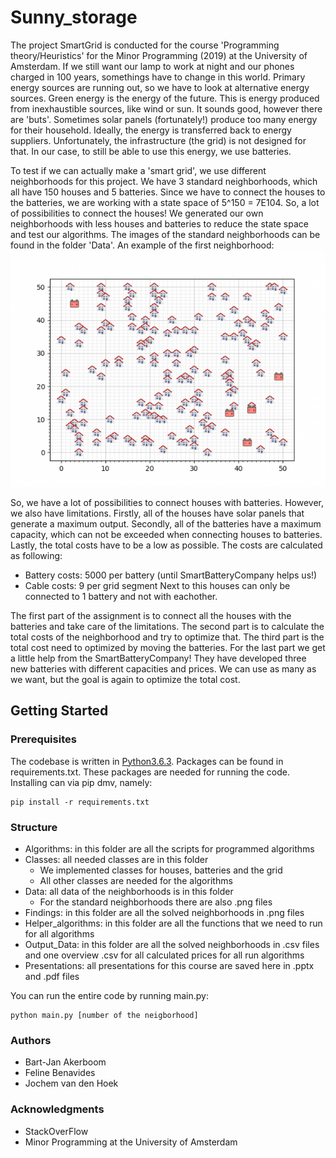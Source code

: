 # Sunny_storage

The project SmartGrid is conducted for the course 'Programming theory/Heuristics' for the Minor Programming (2019) at the University of Amsterdam.
&NewLine;
&NewLine;
If we still want our lamp to work at night and our phones charged in 100 years, somethings have to change in this world. Primary energy sources are running out, so we have to look at alternative energy sources. Green energy is the energy of the future. This is energy produced from inexhaustible sources, like wind or sun. It sounds good, however there are 'buts'. Sometimes solar panels (fortunately!) produce too many energy for their household. Ideally, the energy is transferred back to energy suppliers. Unfortunately, the infrastructure (the grid) is not designed for that. In our case, to still be able to use this energy, we use batteries.

To test if we can actually make a 'smart grid', we use different neighborhoods for this project. We have 3 standard neighborhoods, which all have 150 houses and 5 batteries. Since we have to connect the houses to the batteries, we are working with a state space of 5^150 = 7E104. So, a lot of possibilities to connect the houses! We generated our own neighborhoods with less houses and batteries to reduce the state space and test our algorithms. The images of the standard neighborhoods can be found in the folder 'Data'. An example of the first neighborhood:
<img src="Data/wijk1.png" />

So, we have a lot of possibilities to connect houses with batteries. However, we also have limitations. Firstly, all of the houses have solar panels that generate a maximum output. Secondly, all of the batteries have a maximum capacity, which can not be exceeded when connecting houses to batteries. Lastly, the total costs have to be a low as possible. The costs are calculated as following:
* Battery costs: 5000 per battery (until SmartBatteryCompany helps us!)
* Cable costs: 9 per grid segment
Next to this houses can only be connected to 1 battery and not with eachother.

The first part of the assignment is to connect all the houses with the batteries and take care of the limitations. The second part is to calculate the total costs of the neighborhood and try to optimize that. The third part is the total cost need to optimized by moving the batteries. For the last part we get a little help from the SmartBatteryCompany! They have developed three new batteries with different capacities and prices. We can use as many as we want, but the goal is again to optimize the total cost.



## Getting Started
### Prerequisites

The codebase is written in [Python3.6.3](https://www.python.org/downloads/). Packages can be found in requirements.txt. These packages are needed for running the code. Installing can via pip dmv, namely:

```
pip install -r requirements.txt
```


### Structure
* Algorithms: in this folder are all the scripts for programmed algorithms
* Classes: all needed classes are in this folder
    * We implemented classes for houses, batteries and the grid
    * All other classes are needed for the algorithms
* Data: all data of the neighborhoods is in this folder
    * For the standard neighborhoods there are also .png files
* Findings: in this folder are all the solved neighborhoods in .png files
* Helper_algorithms: in this folder are all the functions that we need to run for all algorithms
* Output_Data: in this folder are all the solved neighborhoods in .csv files and one overview .csv for all calculated prices for all run algorithms
* Presentations: all presentations for this course are saved here in .pptx and .pdf files


You can run the entire code by running main.py:

```
python main.py [number of the neigborhood]
```


### Authors
* Bart-Jan Akerboom
* Feline Benavides
* Jochem van den Hoek


### Acknowledgments

* StackOverFlow
* Minor Programming at the University of Amsterdam
